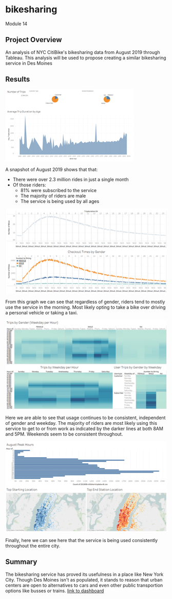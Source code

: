 # bikesharing
Module 14

## **Project Overview**
An analysis of NYC CitiBike's bikesharing data from August 2019 through Tableau. This analysis will be used to propose creating a similar bikesharing service in Des Moines

## Results
<img src="https://github.com/nguyenauloi/bikesharing/blob/main/resources/imgs/Dashboard%201.PNG" width="400">

A snapshot of August 2019 shows that that:
 - There were over 2.3 million rides in just a single month
 - Of those riders:
    - 81% were subscribed to the service
    - The majority of riders are male
    - The service is being used by all ages

<img src="https://github.com/nguyenauloi/bikesharing/blob/main/resources/imgs/Dashboard%202.PNG" width="600">

From this graph we can see that regardless of gender, riders tend to mostly use the service in the morning. Most likely opting to take a bike over driving a personal vehicle or taking a taxi. 

<img src="https://github.com/nguyenauloi/bikesharing/blob/main/resources/imgs/Dashboard%203.PNG" width="600">

Here we are able to see that usage continues to be consistent, independent of gender and weekday. The majority of riders are most likely using this service to get to or from work as indicated by the darker lines at both 8AM and 5PM. Weekends seem to be consistent throughout. 

<img src="https://github.com/nguyenauloi/bikesharing/blob/main/resources/imgs/Dashboard%204.PNG" width="600">

Finally, here we can see here that the service is being used consistently throughout the entire city.

## Summary
The bikesharing service has proved its usefulness in a place like New York City. Though Des Moines isn't as populated, it stands to reason that urban centers are open to alternatives to cars and even other public transportion options like busses or trains. 
[link to dashboard](https://public.tableau.com/app/profile/austin3811/viz/14-Challenge_16684793037360/Story1?publish=yes)
